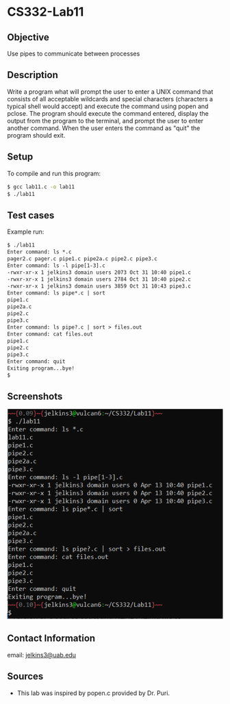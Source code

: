 # CS332-Lab11

## Objective
Use pipes to communicate between processes

## Description
Write a program what will prompt the user to enter a UNIX command that consists of all acceptable wildcards and special characters (characters a typical shell would accept) and execute the command using popen and pclose. The program should execute the command entered, display the output from the program to the terminal, and prompt the user to enter another command. When the user enters the command as "quit" the program should exit.

## Setup
To compile and run this program:

```bash
$ gcc lab11.c -o lab11
$ ./lab11
```

## Test cases

Example run:
```
$ ./lab11
Enter command: ls *.c
pager2.c pager.c pipe1.c pipe2a.c pipe2.c pipe3.c
Enter command: ls -l pipe[1-3].c
-rwxr-xr-x 1 jelkins3 domain users 2073 Oct 31 10:40 pipe1.c
-rwxr-xr-x 1 jelkins3 domain users 2784 Oct 31 10:40 pipe2.c
-rwxr-xr-x 1 jelkins3 domain users 3859 Oct 31 10:43 pipe3.c
Enter command: ls pipe*.c | sort
pipe1.c
pipe2a.c
pipe2.c
pipe3.c
Enter command: ls pipe?.c | sort > files.out
Enter command: cat files.out
pipe1.c
pipe2.c
pipe3.c
Enter command: quit
Exiting program...bye!
$ 
```


## Screenshots

![](lab11test.PNG)



## Contact Information
email: [jelkins3@uab.edu](mailto:jelkins3@uab.edu)

## Sources

- This lab was inspired by popen.c provided by Dr. Puri. 